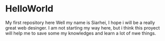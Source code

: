 # HelloWorld
My first repository here 
Well my name is Siarhei, I hope i will be a really great web desinger. I am not starting my way here, but i think this proyect will help me to save some my knowledges and learn a lot of nwe things.
